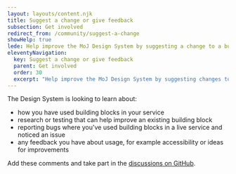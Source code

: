 ```yaml
---
layout: layouts/content.njk
title: Suggest a change or give feedback
subsection: Get involved
redirect_from: /community/suggest-a-change
showHelp: true
lede: Help improve the MoJ Design System by suggesting a change to a building block.
eleventyNavigation:
  key: Suggest a change or give feedback
  parent: Get involved
  order: 30
  excerpt: "Help improve the MoJ Design System by suggesting changes to building blocks."
---
```


The Design System is looking to learn about:

- how you have used building blocks in your service
- research or testing that can help improve an existing building block
- reporting bugs where you've used building blocks in a live service and noticed an issue
- any feedback you have about usage, for example accessibility or ideas for improvements

Add these comments and take part in the [discussions on GitHub](https://github.com/ministryofjustice/moj-frontend/discussions/categories/released-components-pages-and-patterns).
